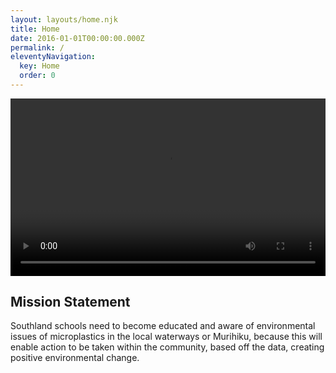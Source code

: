 ```yaml
---
layout: layouts/home.njk
title: Home
date: 2016-01-01T00:00:00.000Z
permalink: /
eleventyNavigation:
  key: Home
  order: 0
---
```


<style>
  .videoWrapper {
    position: relative;
    padding-bottom: 56.25%; /* 16:9 */
    height: 0;
  }
  .videoWrapper video {
    position: absolute;
    top: 0;
    left: 0;
    width: 100%;
    height: 100%;
  }
  main {
    padding: 0;
  }
</style>

<div class="videoWrapper">
  <video width="100%" height="auto" autoplay loop controls>
    <source src="https://res.cloudinary.com/dnf1xnzg3/video/upload/v1622507979/MicroInvestigators/Long_Form_Web_Video_Hi_Bitrate_kh04wv.mp4" type="video/mp4">
  Sorry! Your browser does not support the video tag.
  </video>
</div>
      
<section class="text-center container">
    <div class="row py-lg-5">
      <div class="col-lg-6 col-md-8 mx-auto">
        <h1 class="fw-light">Mission Statement</h1>
        <p class="lead text-muted">Southland schools need to become educated and aware of environmental issues of microplastics in the local waterways or Murihiku, because this will enable action to be taken within the community, based off the data, creating positive environmental change.</p>
      </div>
    </div>
  </section>
